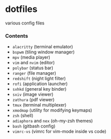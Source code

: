# dotfiles
various config files

### Contents
- `alacritty` (terminal emulator)
- `bspwm` (tiling window manager)
- `mpv` (media player)
- `vim` and `nvim` (editor)
- `polybar` (status bar)
- `ranger` (file manager)
- `redshift` (night light filter)
- `rofi` (application launcher)
- `sxhkd` (general key binder)
- `sxiv` (image viewer)
- `zathura` (pdf viewer)
- `tmux` (terminal multiplexer)
- `xmodmap` (utility for modifying keymaps)
- `zsh` (shell)
- `adiaphora` and `nex` (oh-my-zsh themes) 
- `bash` (gitbash config)
- `vimrc-vs` (vimrc for vim-mode inside vs code)
